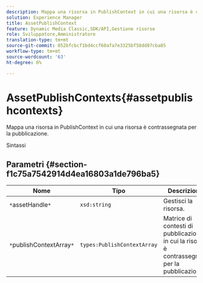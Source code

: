 ```yaml
---
description: Mappa una risorsa in PublishContext in cui una risorsa è contrassegnata per la pubblicazione.
solution: Experience Manager
title: AssetPublishContext
feature: Dynamic Media Classic,SDK/API,Gestione risorse
role: Sviluppatore,Amministratore
translation-type: tm+mt
source-git-commit: 052bfcbcf1bd4ccf60afa7e3325bf58dd07cba85
workflow-type: tm+mt
source-wordcount: '63'
ht-degree: 6%

---
```



# AssetPublishContexts{#assetpublishcontexts}

Mappa una risorsa in PublishContext in cui una risorsa è contrassegnata per la pubblicazione.

Sintassi

## Parametri {#section-f1c75a7542914d4ea16803a1de796ba5}

| Nome | Tipo | Descrizione |
|---|---|---|
| `*`assetHandle`*` | `xsd:string` | Gestisci la risorsa. |
| `*`publishContextArray`*` | `types:PublishContextArray` | Matrice di contesti di pubblicazione in cui la risorsa è contrassegnata per la pubblicazione. |

